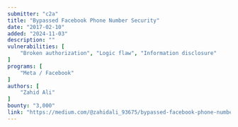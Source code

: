 ```yaml
---
submitter: "c2a"
title: "Bypassed Facebook Phone Number Security"
date: "2017-02-10"
added: "2024-11-03"
description: ""
vulnerabilities: [
    "Broken authorization", "Logic flaw", "Information disclosure"
]
programs: [
    "Meta / Facebook"
]
authors: [
    "Zahid Ali"
]
bounty: "3,000"
link: "https://medium.com/@zahidali_93675/bypassed-facebook-phone-number-security-9e2d34dc063b"
---
```




